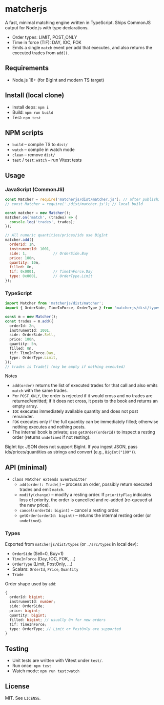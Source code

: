 # matcherjs

A fast, minimal matching engine written in TypeScript. Ships CommonJS output for Node.js with type declarations.

- Order types: LIMIT, POST_ONLY
- Time in force (TIF): DAY, IOC, FOK
- Emits a single `match` event per add that executes, and also returns the executed trades from `add()`.

## Requirements
- Node.js 18+ (for BigInt and modern TS target)

## Install (local clone)
- Install deps: `npm i`
- Build: `npm run build`
- Test: `npm test`

## NPM scripts
- `build` – compile TS to `dist/`
- `watch` – compile in watch mode
- `clean` – remove `dist/`
- `test` / `test:watch` – run Vitest tests

## Usage

### JavaScript (CommonJS)
```js
const Matcher = require('matcherjs/dist/matcher.js'); // after publishing to npm
// const Matcher = require('./dist/matcher.js'); // local build

const matcher = new Matcher();
matcher.on('match', (trades) => {
  console.log('trades', trades);
});

// All numeric quantities/prices/ids use BigInt
matcher.add({
  orderId: 1n,
  instrumentId: 1001,
  side: 1,            // OrderSide.Buy
  price: 100n,
  quantity: 10n,
  filled: 0n,
  tif: 0x0001,        // TimeInForce.Day
  type: 0x0001,       // OrderType.Limit
});
```

### TypeScript
```ts
import Matcher from 'matcherjs/dist/matcher';
import { OrderSide, TimeInForce, OrderType } from 'matcherjs/dist/types';

const m = new Matcher();
const trades = m.add({
  orderId: 2n,
  instrumentId: 1001,
  side: OrderSide.Sell,
  price: 100n,
  quantity: 5n,
  filled: 0n,
  tif: TimeInForce.Day,
  type: OrderType.Limit,
});
// trades is Trade[] (may be empty if nothing executed)
```

Notes
- `add(order)` returns the list of executed trades for that call and also emits `match` with the same trades.
- For `POST_ONLY`, the order is rejected if it would cross and no trades are returned/emitted; if it does not cross, it posts to the book and returns an empty array.
- `IOC` executes immediately available quantity and does not post remainder.
- `FOK` executes only if the full quantity can be immediately filled; otherwise nothing executes and nothing posts.
- The internal book is private; use `getOrder(orderId)` to inspect a resting order (returns `undefined` if not resting).

BigInt tip: JSON does not support BigInt. If you ingest JSON, pass ids/prices/quantities as strings and convert (e.g., `BigInt("100")`).

## API (minimal)
- `class Matcher extends EventEmitter`
  - `add(order): Trade[]` – process an order, possibly return executed trades and emit `match`.
  - `modify(change)` – modify a resting order. If `priorityFlag` indicates loss of priority, the order is cancelled and re-added (re-queued at the new price).
  - `cancel(orderId: bigint)` – cancel a resting order.
  - `getOrder(orderId: bigint)` – returns the internal resting order (or `undefined`).

### Types
Exported from `matcherjs/dist/types` (or `./src/types` in local dev):
- `OrderSide` (Sell=0, Buy=1)
- `TimeInForce` (Day, IOC, FOK, …)
- `OrderType` (Limit, PostOnly, …)
- Scalars: `OrderId`, `Price`, `Quantity`
- `Trade`

Order shape used by `add`:
```ts
{
  orderId: bigint;
  instrumentId: number;
  side: OrderSide;
  price: bigint;
  quantity: bigint;
  filled: bigint; // usually 0n for new orders
  tif: TimeInForce;
  type: OrderType; // Limit or PostOnly are supported
}
```

## Testing
- Unit tests are written with Vitest under `test/`.
- Run once: `npm test`
- Watch mode: `npm run test:watch`

## License
MIT. See `LICENSE`.
